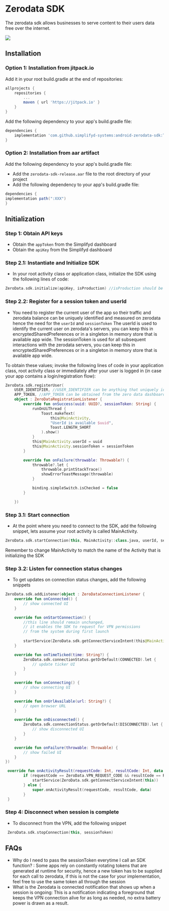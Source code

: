# Zerodata SDK

The zerodata sdk allows businesses to serve content to their users data free over the internet.

[![](https://jitpack.io/v/simplifyd-systems/android-zerodata-sdk.svg)](https://jitpack.io/#simplifyd-systems/android-zerodata-sdk)

## Installation

### Option 1: Installation from jitpack.io
Add it in your root build.gradle at the end of repositories:
```groovy
allprojects {
    repositories {
        ...
        maven { url 'https://jitpack.io' }
    }
}
```
Add the following dependency to your app's build.gradle file:
```groovy
dependencies {
    implementation 'com.github.simplifyd-systems:android-zerodata-sdk:Tag' //find the tag for the latest version above
}
```

### Option 2: Installation from aar artifact
Add the following dependency to your app's build.gradle file:
- Add the `zerodata-sdk-release.aar` file to the root directory of your project
- Add the following dependency to your app's build.gradle file:
```groovy
dependencies {
implementation path(":XXX")
}
```

## Initialization
### Step 1: Obtain API keys
- Obtain the `appToken` from the Simplifyd dashboard
- Obtain the `apiKey` from the Simplifyd dashboard

### Step 2.1: Instantiate and Initialize SDK
- In your root activity class or application class, initialize the SDK using the following lines of code:
```kotlin
ZeroData.sdk.initialize(apiKey, isProduction) //isProduction should be set to true or false depending on if the app is in the production enviroment
```

### Step 2.2: Register for a session token and userId
- You need to register the current user of the app so their traffic and zerodata balance can be uniquely identified and measured on zerodata hence the need for the `userId` and `sessionToken`
The userId is used to identify the current user on zerodata's servers, you can keep this in encryptedSharedPreferences or in a singleton in memory store that is available app wide.
The sessionToken is used for all subsequent interactions with the zerodata servers, you can keep this in encryptedSharedPreferences or in a singleton in memory store that is available app wide.

To obtain these values; invoke the following lines of code in your application class, root activity class or immediately after your user is logged in (in case your app contains a login/registration flow):
```kotlin
ZeroData.sdk.registerUser(
    USER_IDENTIFIER, //USER_IDENTIFIER can be anything that uniquely identifies this user on your systems e.g phonenumber, email, userId
    APP_TOKEN, //APP_TOKEN can be obtained from the zero data dashboard during setup. Make sure to keep this securely, it is a private key that is used to ensure traffic on your account is from your app
    object : ZeroDataRegistrationListener {
        override fun onSuccess(uuid: UUID?, sessionToken: String) {
            runOnUiThread {
                Toast.makeText(
                    this@MainActivity,
                    "UserId is available $uuid",
                    Toast.LENGTH_SHORT
                ).show()
            }
            this@MainActivity.userId = uuid
            this@MainActivity.sessionToken = sessionToken 
        }

        override fun onFailure(throwable: Throwable?) {
            throwable?.let {
                throwable.printStackTrace()
                showErrorToastMessage(throwable)
            }

            binding.simpleSwitch.isChecked = false
        }

    })
```

### Step 3.1: Start connection
- At the point where you need to connect to the SDK, add the following snippet, lets assume your root activity is called MainActivity.
```kotlin
ZeroData.sdk.startConnection(this, MainActivity::class.java, userId, sessionToken)
```
Remember to change MainActivity to match the name of the Activity that is initializing the SDK

### Step 3.2: Listen for connection status changes
- To get updates on connection status changes, add the following snippets
```kotlin
ZeroData.sdk.addListener(object : ZeroDataConnectionListener {
    override fun onConnected() {
        // show connected UI
    }

    override fun onStartConnection() {
        //this line should remain unchanged, 
        // it enables the SDK to request for VPN permissions
        // from the system during first launch
        
        startService(ZeroData.sdk.getConnectServiceIntent(this@MainActivity))
    }

    override fun onTimeTicked(time: String?) {
        ZeroData.sdk.connectionStatus.getOrDefault(CONNECTED).let {
            // update ticker UI
        }
    }

    override fun onConnecting() {
        // show connecting UI
    }

    override fun onUrlAvailable(url: String?) {
        // open browser URL
    }

    override fun onDisconnected() {
        ZeroData.sdk.connectionStatus.getOrDefault(DISCONNECTED).let {
            // show disconnected UI
        }
    }

    override fun onFailure(throwable: Throwable) {
        // show failed UI
    }
})
```

```kotlin
 override fun onActivityResult(requestCode: Int, resultCode: Int, data: Intent?) {
        if (requestCode == ZeroData.VPN_REQUEST_CODE && resultCode == RESULT_OK) {
            startService(ZeroData.sdk.getConnectServiceIntent(this))
        } else {
            super.onActivityResult(requestCode, resultCode, data)
        }
 }
```

### Step 4: Disconnect when session is complete
- To disconnect from the VPN, add the following snippet
```kotlin
 ZeroData.sdk.stopConnection(this, sessionToken)
```

## FAQs
- Why do I need to pass the sessionToken everytime I call an SDK function? : Some apps rely on constantly rotating tokens
that are generated at runtime for security, hence a new token has to be supplied for each call to zerodata, if this is not the case
for your implementation, feel free to use the same token all through the session
- What is the Zerodata is connected notification that shows up when a session is ongoing: This is a notification indicating a foreground 
that keeps the VPN connection alive for as long as needed, no extra battery power is drawn as a result.
